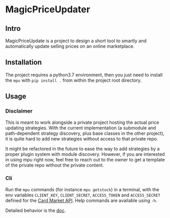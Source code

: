# MagicPriceUpdater

## Intro

MagicPriceUpdate is a project to design a short tool to smartly and automatically
update selling prices on an online marketplace.

## Installation

The project requires a python3.7 environment, then you just need to 
install the `mpu` with `pip install .` from within the project root directory.

## Usage

### Disclaimer
This is meant to work alongside a private project hosting the actual price updating strategies. 
With the current implementation 
(a submodule and path-dependent strategy discovery, plus base classes in the other project), it is quite hard to add new strategies without access to that private repo.

It might be refactored in the future to ease the way to add strategies by a proper plugin 
system with module discovery.
However, if you are interested in using mpu right now, 
feel free to reach out to the owner to get a 
template of the private repo without the private content.

### Cli

Run the `mpu` commands (for instance `mpu getstock`) in a terminal, 
with the env variables `CLIENT_KEY`, 
`CLIENT_SECRET`, `ACCESS_TOKEN` and `ACCESS_SECRET` defined for the 
[Card Market API](https://api.cardmarket.com/ws/documentation/API_Main_Page).
Help commands are available using `-h`.

Detailed behavior is the [doc](./doc/behavior_description.md).
